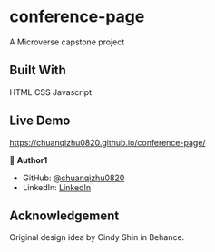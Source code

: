 # conference-page
A Microverse capstone project

## Built With
HTML CSS Javascript

## Live Demo
https://chuanqizhu0820.github.io/conference-page/

👤 **Author1**

- GitHub: [@chuanqizhu0820](https://github.com/chuanqizhu0820)
- LinkedIn: [LinkedIn](https://www.linkedin.com/in/chuanqi-zhu-117b11210/)

## Acknowledgement
Original design idea by Cindy Shin in Behance.
